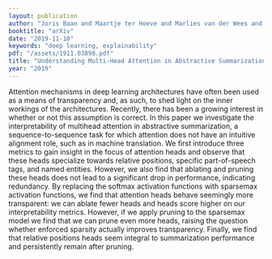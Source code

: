 ```yaml
---
layout: publication
author: "Joris Baan and Maartje ter Hoeve and Marlies van der Wees and Anne Schuth and Maarten de Rijke"
booktitle: "arXiv"
date: "2019-11-10"
keywords: "deep learning, explainability"
pdf: "/assets/1911.03898.pdf"
title: "Understanding Multi-Head Attention in Abstractive Summarization"
year: "2019"
---
```


Attention mechanisms in deep learning architectures have often been used as a means of transparency and, as such, to
shed light on the inner workings of the architectures. Recently, there has been a growing interest in whether or not
this assumption is correct. In this paper we investigate the interpretability of multihead attention in abstractive
summarization, a sequence-to-sequence task for which attention does not have an intuitive alignment role, such as in
machine translation. We first introduce three metrics to gain insight in the focus of attention heads and observe that
these heads specialize towards relative positions, specific part-of-speech tags, and named entities. However, we also
find that ablating and pruning these heads does not lead to a significant drop in performance, indicating redundancy. By
replacing the softmax activation functions with sparsemax activation functions, we find that attention heads behave
seemingly more transparent: we can ablate fewer heads and heads score higher on our interpretability metrics. However,
if we apply pruning to the sparsemax model we find that we can prune even more heads, raising the question whether
enforced sparsity actually improves transparency. Finally, we find that relative positions heads seem integral to
summarization performance and persistently remain after pruning.
